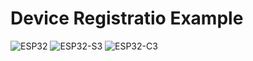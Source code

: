 # Device Registratio Example

![ESP32](https://img.shields.io/badge/ESP32-Tested-brightgreen)  ![ESP32-S3](https://img.shields.io/badge/ESP32--S3-Tested-brightgreen)  ![ESP32-C3](https://img.shields.io/badge/ESP32--C3-Tested-brightgreen) 

